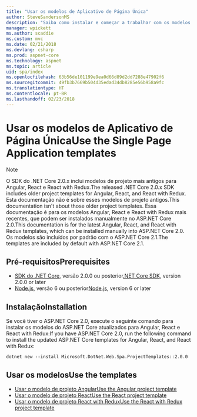 ```yaml
---
title: "Usar os modelos de Aplicativo de Página Única"
author: SteveSandersonMS
description: "Saiba como instalar e começar a trabalhar com os modelos de projeto do SPA (Aplicativo de Página Única) ASP.NET Core."
manager: wpickett
ms.author: scaddie
ms.custom: mvc
ms.date: 02/21/2018
ms.devlang: csharp
ms.prod: aspnet-core
ms.technology: aspnet
ms.topic: article
uid: spa/index
ms.openlocfilehash: 63b56de101199e9ea0d66d89d2dd7288e47902f6
ms.sourcegitcommit: 49fb3b7669b504d35edad34db8285e56b958a9fc
ms.translationtype: HT
ms.contentlocale: pt-BR
ms.lasthandoff: 02/23/2018
---
```

# <a name="use-the-single-page-application-templates"></a><span data-ttu-id="f4285-103">Usar os modelos de Aplicativo de Página Única</span><span class="sxs-lookup"><span data-stu-id="f4285-103">Use the Single Page Application templates</span></span>

> [!NOTE]
> <span data-ttu-id="f4285-104">O SDK do .NET Core 2.0.x inclui modelos de projeto mais antigos para Angular, React e React with Redux.</span><span class="sxs-lookup"><span data-stu-id="f4285-104">The released .NET Core 2.0.x SDK includes older project templates for Angular, React, and React with Redux.</span></span> <span data-ttu-id="f4285-105">Esta documentação não é sobre esses modelos de projeto antigos.</span><span class="sxs-lookup"><span data-stu-id="f4285-105">This documentation isn't about those older project templates.</span></span> <span data-ttu-id="f4285-106">Essa documentação é para os modelos Angular, React e React with Redux mais recentes, que podem ser instalados manualmente no ASP.NET Core 2.0.</span><span class="sxs-lookup"><span data-stu-id="f4285-106">This documentation is for the latest Angular, React, and React with Redux templates, which can be installed manually into ASP.NET Core 2.0.</span></span> <span data-ttu-id="f4285-107">Os modelos são incluídos por padrão com o ASP.NET Core 2.1.</span><span class="sxs-lookup"><span data-stu-id="f4285-107">The templates are included by default with ASP.NET Core 2.1.</span></span>

## <a name="prerequisites"></a><span data-ttu-id="f4285-108">Pré-requisitos</span><span class="sxs-lookup"><span data-stu-id="f4285-108">Prerequisites</span></span>

* <span data-ttu-id="f4285-109">[SDK do .NET Core](https://www.microsoft.com/net/download), versão 2.0.0 ou posterior</span><span class="sxs-lookup"><span data-stu-id="f4285-109">[.NET Core SDK](https://www.microsoft.com/net/download), version 2.0.0 or later</span></span>
* <span data-ttu-id="f4285-110">[Node.js](https://nodejs.org), versão 6 ou posterior</span><span class="sxs-lookup"><span data-stu-id="f4285-110">[Node.js](https://nodejs.org), version 6 or later</span></span>

## <a name="installation"></a><span data-ttu-id="f4285-111">Instalação</span><span class="sxs-lookup"><span data-stu-id="f4285-111">Installation</span></span>

<span data-ttu-id="f4285-112">Se você tiver o ASP.NET Core 2.0, execute o seguinte comando para instalar os modelos do ASP.NET Core atualizados para Angular, React e React with Redux:</span><span class="sxs-lookup"><span data-stu-id="f4285-112">If you have ASP.NET Core 2.0, run the following command to install the updated ASP.NET Core templates for Angular, React, and React with Redux:</span></span>

```console
dotnet new --install Microsoft.DotNet.Web.Spa.ProjectTemplates::2.0.0
```

## <a name="use-the-templates"></a><span data-ttu-id="f4285-113">Usar os modelos</span><span class="sxs-lookup"><span data-stu-id="f4285-113">Use the templates</span></span>

- [<span data-ttu-id="f4285-114">Usar o modelo de projeto Angular</span><span class="sxs-lookup"><span data-stu-id="f4285-114">Use the Angular project template</span></span>](xref:spa/angular)
- [<span data-ttu-id="f4285-115">Usar o modelo de projeto React</span><span class="sxs-lookup"><span data-stu-id="f4285-115">Use the React project template</span></span>](xref:spa/react)
- [<span data-ttu-id="f4285-116">Usar o modelo de projeto React with Redux</span><span class="sxs-lookup"><span data-stu-id="f4285-116">Use the React with Redux project template</span></span>](xref:spa/react-with-redux)
